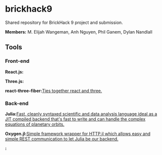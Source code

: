 # brickhack9
Shared repository for BrickHack 9 project and submission.

**Members:** M. Elijah Wangeman, Anh Nguyen, Phil Ganem, Dylan Nandlall

## Tools
### Front-end
**React.js:**[](https://reactjs.org)

**Three.js:**[](https://threejs.org)

**react-three-fiber:**[Ties together react and three.](https://github.com/pmndrs/react-three-fiber)

### Back-end
**Julia:**[Fast, cleanly syntaxed scientific and data analysis language ideal as a JIT compiled backend that's fast to write and can handle the complex equations of planetary orbits.](https://julialang.org)

**Oxygen.jl:**[Simple framework wrapper for HTTP.jl which allows easy and simple REST communication to let Julia be our backend.](https://github.com/ndortega/Oxygen.jl)

**:**[]()
